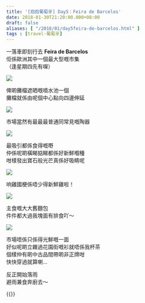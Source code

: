```yaml
---
title: '[抱抱葡萄牙] Day5：Feira de Barcelos'
date: 2018-01-30T21:20:00.000+08:00
draft: false
aliases: [ "/2018/01/day5feira-de-barcelos.html" ]
tags : [travel-葡萄牙]
---
```


一落車即刻行去 **Feira de Barcelos**  
佢係歐洲其中一個最大型嘅市集  
（逢星期四先有㗎）  

![](/images/portugal5b1.jpg)

俾啲攤檔遮晒嘅噴水池一個  
攤檔就係由呢個中心點向四邊伸延  

![](/images/portugal5b2.jpg)

市場當然有最最最普通同常見嘅陶器  

![](/images/portugal5b.jpg)

最吸引都係食得嘅嘢  
仲係呢啲橫睇掂睇都係好新鮮嗰種  
咁樣發出寶石般光芒真係好吸睛呢  

![](/images/portugal5b3.jpg)

响雞國梗係唔少得新鮮雞啦！  

![](/images/portugal5b4.jpg)

主食嘅大大舊麵包  
件件都大過我塊面有排食吖～  

![](/images/portugal5b5.jpg)

市場唔係只係得光鮮嘅一面  
好似呢啲立雜過花園街嘅衫就唔係我杯茶  
個樣仲有啲中古品間帶啲非正牌咁  
快快穿過就算喇...  
  
反正開始落雨  
避雨兼食奔廚去～  
  
  
  

{{<portugal>}}  
